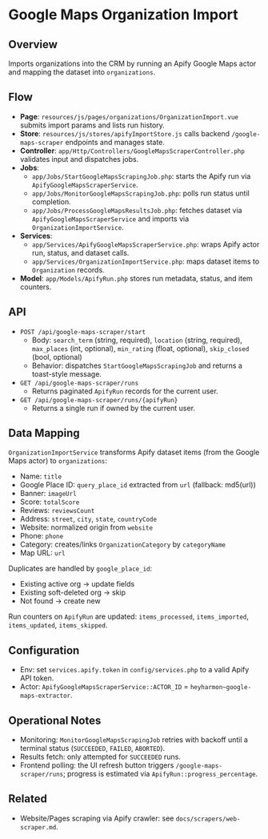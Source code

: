 # Google Maps Organization Import

## Overview
Imports organizations into the CRM by running an Apify Google Maps actor and mapping the dataset into `organizations`.

## Flow
- **Page**: `resources/js/pages/organizations/OrganizationImport.vue` submits import params and lists run history.
- **Store**: `resources/js/stores/apifyImportStore.js` calls backend `/google-maps-scraper` endpoints and manages state.
- **Controller**: `app/Http/Controllers/GoogleMapsScraperController.php` validates input and dispatches jobs.
- **Jobs**:
  - `app/Jobs/StartGoogleMapsScrapingJob.php`: starts the Apify run via `ApifyGoogleMapsScraperService`.
  - `app/Jobs/MonitorGoogleMapsScrapingJob.php`: polls run status until completion.
  - `app/Jobs/ProcessGoogleMapsResultsJob.php`: fetches dataset via `ApifyGoogleMapsScraperService` and imports via `OrganizationImportService`.
- **Services**:
  - `app/Services/ApifyGoogleMapsScraperService.php`: wraps Apify actor run, status, and dataset calls.
  - `app/Services/OrganizationImportService.php`: maps dataset items to `Organization` records.
- **Model**: `app/Models/ApifyRun.php` stores run metadata, status, and item counters.

## API
- `POST /api/google-maps-scraper/start`
  - Body: `search_term` (string, required), `location` (string, required), `max_places` (int, optional), `min_rating` (float, optional), `skip_closed` (bool, optional)
  - Behavior: dispatches `StartGoogleMapsScrapingJob` and returns a toast-style message.
- `GET /api/google-maps-scraper/runs`
  - Returns paginated `ApifyRun` records for the current user.
- `GET /api/google-maps-scraper/runs/{apifyRun}`
  - Returns a single run if owned by the current user.

## Data Mapping
`OrganizationImportService` transforms Apify dataset items (from the Google Maps actor) to `organizations`:
- Name: `title`
- Google Place ID: `query_place_id` extracted from `url` (fallback: md5(url))
- Banner: `imageUrl`
- Score: `totalScore`
- Reviews: `reviewsCount`
- Address: `street`, `city`, `state`, `countryCode`
- Website: normalized origin from `website`
- Phone: `phone`
- Category: creates/links `OrganizationCategory` by `categoryName`
- Map URL: `url`

Duplicates are handled by `google_place_id`:
- Existing active org → update fields
- Existing soft-deleted org → skip
- Not found → create new

Run counters on `ApifyRun` are updated: `items_processed`, `items_imported`, `items_updated`, `items_skipped`.

## Configuration
- Env: set `services.apify.token` in `config/services.php` to a valid Apify API token.
- Actor: `ApifyGoogleMapsScraperService::ACTOR_ID` = `heyharmon~google-maps-extractor`.

## Operational Notes
- Monitoring: `MonitorGoogleMapsScrapingJob` retries with backoff until a terminal status (`SUCCEEDED`, `FAILED`, `ABORTED`).
- Results fetch: only attempted for `SUCCEEDED` runs.
- Frontend polling: the UI refresh button triggers `/google-maps-scraper/runs`; progress is estimated via `ApifyRun::progress_percentage`.

## Related
- Website/Pages scraping via Apify crawler: see `docs/scrapers/web-scraper.md`.
